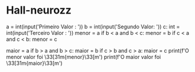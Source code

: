 # Hall-neurozz
  a = int(input('Primeiro Valor : '))
b = int(input('Segundo Valor: '))
c: int = int(input('Terceiro Valor : '))
menor = a
if b < a and b < c:
    menor = b
if c < a and c < b:
    menor = c

maior = a
if b > a and b > c:
    maior = b
if c > b and c > a:
    maior = c
print(f'O menor valor foi \33[31m{menor}\33[m')
print(f'O maior valor foi \33[31m{maior}\33[m')
